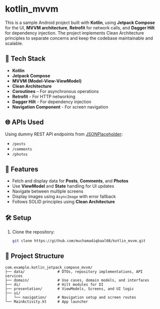 # kotlin_mvvm

This is a sample Android project built with **Kotlin**, using **Jetpack Compose** for the UI, **MVVM architecture**, **Retrofit** for network calls, and **Dagger Hilt** for dependency injection. The project implements Clean Architecture principles to separate concerns and keep the codebase maintainable and scalable.

## 🔧 Tech Stack

- **Kotlin**
- **Jetpack Compose**
- **MVVM (Model-View-ViewModel)**
- **Clean Architecture**
- **Coroutines** – For asynchronous operations
- **Retrofit** - For HTTP networking
- **Dagger Hilt** - For dependency injection
- **Navigation Component** - For screen navigation

## 🌐 APIs Used

Using dummy REST API endpoints from [JSONPlaceholder](https://jsonplaceholder.typicode.com/):

- `/posts`
- `/comments`
- `/photos`

## 🚀 Features

- Fetch and display data for **Posts**, **Comments**, and **Photos**
- Use **ViewModel** and **State** handling for UI updates
- Navigate between multiple screens
- Display images using `AsyncImage` with error fallback
- Follows SOLID principles using **Clean Architecture**

## 🛠️ Setup

1. Clone the repository:
   ```bash
   git clone https://github.com/muchamadiqbaal08/kotlin_mvvm.git

## 📁 Project Structure

```text
com.example.kotlin_jetpack_compose_mvvm/
├── data/               # DTOs, repository implementations, API services
├── domain/             # Use cases, domain models, and interfaces
├── di/                 # Hilt modules for DI
├── presentation/       # ViewModels, Screens, and UI logic
├── ui/
│   └── navigation/     # Navigation setup and screen routes
└── MainActivity.kt     # App launcher